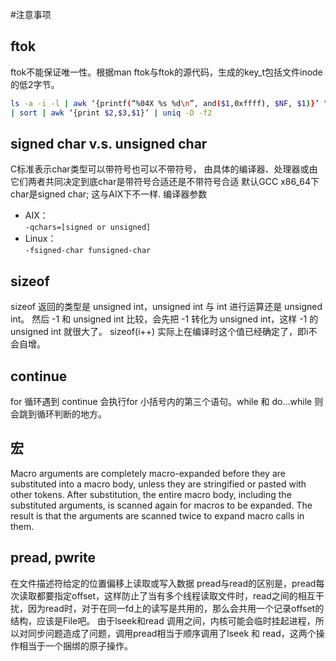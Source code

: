 #注意事项

## ftok
ftok不能保证唯一性。根据man ftok与ftok的源代码，生成的key_t包括文件inode的低2字节。
```bash
ls -a -i -l | awk ‘{printf(“%04X %s %d\n”, and($1,0xffff), $NF, $1)}’ \
| sort | awk ‘{print $2,$3,$1}’ | uniq -D -f2
```

## signed char v.s. unsigned char
C标准表示char类型可以带符号也可以不带符号，
由具体的编译器、处理器或由它们两者共同决定到底char是带符号合适还是不带符号合适
默认GCC x86_64下char是signed char; 这与AIX下不一样.
编译器参数   
   * AIX：    
   `-qchars=[signed or unsigned]`
   * Linux：    
   `-fsigned-char funsigned-char`

## sizeof
sizeof 返回的类型是 unsigned int，unsigned int 与 int 进行运算还是 unsigned int。
然后 -1 和 unsigned int 比较，会先把 -1 转化为 unsigned int，这样 -1 的 unsigned int 就很大了。
sizeof(i++) 实际上在编译时这个值已经确定了，即i不会自增。

## continue
for 循环遇到 continue 会执行for 小括号内的第三个语句。while 和 do...while 则会跳到循环判断的地方。

## 宏
Macro arguments are completely macro-expanded before they are substituted into a macro body, unless they are stringified or pasted with other tokens. 
After substitution, the entire macro body, including the substituted arguments, is scanned again for macros to be expanded. 
The result is that the arguments are scanned twice to expand macro calls in them.

## pread, pwrite
在文件描述符给定的位置偏移上读取或写入数据
pread与read的区别是，pread每次读取都要指定offset，这样防止了当有多个线程读取文件时，read之间的相互干扰，因为read时，对于在同一fd上的读写是共用的，那么会共用一个记录offset的结构，应该是File吧。
由于lseek和read 调用之间，内核可能会临时挂起进程，所以对同步问题造成了问题，调用pread相当于顺序调用了lseek 和 read，这两个操作相当于一个捆绑的原子操作。
